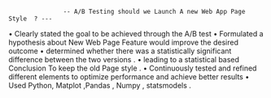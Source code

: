                    -- A/B Testing should we Launch A new Web App Page Style  ? ---
•	Clearly stated the goal to be achieved through the A/B test 
•	Formulated a hypothesis about New Web Page Feature would improve the desired outcome
•	 determined whether there was a statistically significant difference between the two versions .
•	 leading to a statistical based Conclusion To keep the old Page style .
•	Continuously tested and refined different elements to optimize performance and achieve better results 
•	Used Python, Matplot ,Pandas , Numpy , statsmodels .

